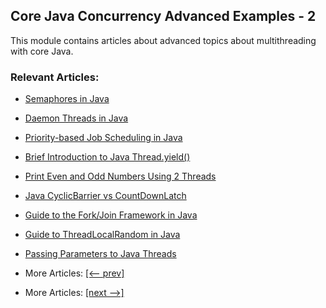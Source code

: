## Core Java Concurrency Advanced Examples - 2

This module contains articles about advanced topics about multithreading with core Java.

### Relevant Articles:

- [Semaphores in Java](docs/Java_Semaphore.md)
- [Daemon Threads in Java](docs/Java_Daemon_Thread.md)
- [Priority-based Job Scheduling in Java](docs/Java_Priority_JobSchedule.md)
- [Brief Introduction to Java Thread.yield()](docs/Java_Thread_Yield.md)
- [Print Even and Odd Numbers Using 2 Threads](docs/Java_PrintEvenOddNumber.md)
- [Java CyclicBarrier vs CountDownLatch](docs/Java_CyclicBarrier_CountDownLatch.md)
- [Guide to the Fork/Join Framework in Java](docs/Java_ForkJoin.md)
- [Guide to ThreadLocalRandom in Java](docs/Java_ThreadLocalRandom.md)
- [Passing Parameters to Java Threads](docs/Java_Thread_Parameters.md)

- More Articles: [[<-- prev]](../java-concurrency-advanced-1/README.md)
- More Articles: [[next -->]](../java-concurrency-advanced-3/README.md)